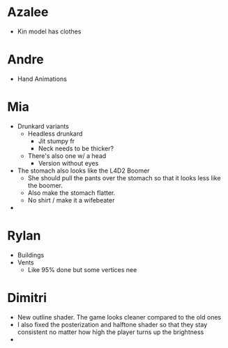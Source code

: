 # Azalee
- Kin model has clothes

# Andre
- Hand Animations

# Mia
- Drunkard variants
	- Headless drunkard
		- Jit stumpy fr
		- Neck needs to be thicker?
	- There's also one w/ a head
		- Version without eyes
- The stomach also looks like the L4D2 Boomer
	- She should pull the pants over the stomach so that it looks less like the boomer.
	- Also make the stomach flatter.
	- No shirt / make it a wifebeater
- 

# Rylan
- Buildings
- Vents
	- Like 95% done but some vertices nee

# Dimitri
- New outline shader. The game looks cleaner compared to the old ones
- I also fixed the posterization and halftone shader so that they stay consistent no matter how high the player turns up the brightness
- 